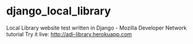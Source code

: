 # django_local_library
Local Library website test written in Django - Mozilla Developer Network tutorial
Try it live: http://adi-library.herokuapp.com
